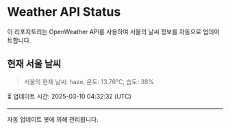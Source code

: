 
# Weather API Status

이 리포지토리는 OpenWeather API를 사용하여 서울의 날씨 정보를 자동으로 업데이트합니다.

## 현재 서울 날씨
> 서울의 현재 날씨: haze, 온도: 13.76°C, 습도: 38%

⏳ 업데이트 시간: 2025-03-10 04:32:32 (UTC)

---
자동 업데이트 봇에 의해 관리됩니다.
